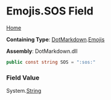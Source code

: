 # Emojis\.SOS Field

[Home](../../../README.md)

**Containing Type**: [DotMarkdown](../../README.md)\.[Emojis](../README.md)

**Assembly**: DotMarkdown\.dll

```csharp
public const string SOS = ":sos:"
```

### Field Value

System\.[String](https://docs.microsoft.com/en-us/dotnet/api/system.string)